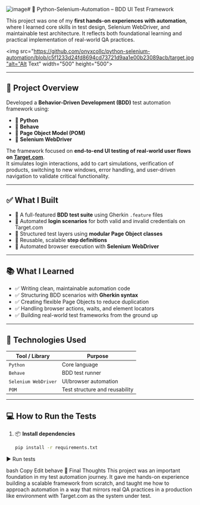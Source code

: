 <img width="1486" height="981" alt="image" src="https://github.com/user-attachments/assets/9b59dc1a-d698-440c-aa5c-98e6f8cac825" /># 🧪 Python-Selenium-Automation – BDD UI Test Framework

This project was one of my **first hands-on experiences with automation**, 
where I learned core skills in test design, Selenium WebDriver, and maintainable test architecture.
It reflects both foundational learning and practical implementation of real-world QA practices.


<img src="https://github.com/onyxcollc/python-selenium-automation/blob/c5f1233d24fd8694cd73721d9aa1e00b23089acb/target.jpg"alt="Alt Text" width="500" height="500">

---

## 🚀 Project Overview

Developed a **Behavior-Driven Development (BDD)** test automation framework using:

- 🐍 **Python**
- 🌿 **Behave**
- 🧩 **Page Object Model (POM)**
- 🧠 **Selenium WebDriver**

The framework focused on **end-to-end UI testing of real-world user flows on [Target.com](https://www.target.com/)**.  
It simulates login interactions, add to cart simulations, verification of products, switching to new windows,
error handling, and user-driven navigation to validate critical functionality.

---

## ✅ What I Built

- 🔹 A full-featured **BDD test suite** using Gherkin `.feature` files  
- 🔹 Automated **login scenarios** for both valid and invalid credentials on Target.com  
- 🔹 Structured test layers using **modular Page Object classes**  
- 🔹 Reusable, scalable **step definitions**  
- 🔹 Automated browser execution with **Selenium WebDriver**  

---

## 📚 What I Learned

- ✅ Writing clean, maintainable automation code  
- ✅ Structuring BDD scenarios with **Gherkin syntax**  
- ✅ Creating flexible Page Objects to reduce duplication  
- ✅ Handling browser actions, waits, and element locators  
- ✅ Building real-world test frameworks from the ground up  

---

## 🧠 Technologies Used

| Tool / Library       | Purpose                          |
|----------------------|----------------------------------|
| `Python`             | Core language                    |
| `Behave`             | BDD test runner                  |
| `Selenium WebDriver` | UI/browser automation            |
| `POM`                | Test structure and reusability   |

---

## 💻 How to Run the Tests

1. 📦 **Install dependencies**
   ```bash
   pip install -r requirements.txt
▶️ Run tests

bash
Copy
Edit
behave
📌 Final Thoughts
This project was an important foundation in my test automation journey.
It gave me hands-on experience building a scalable framework from scratch, 
and taught me how to approach automation in a way that mirrors real QA 
practices in a production like environment with Target.com as the system under test.


